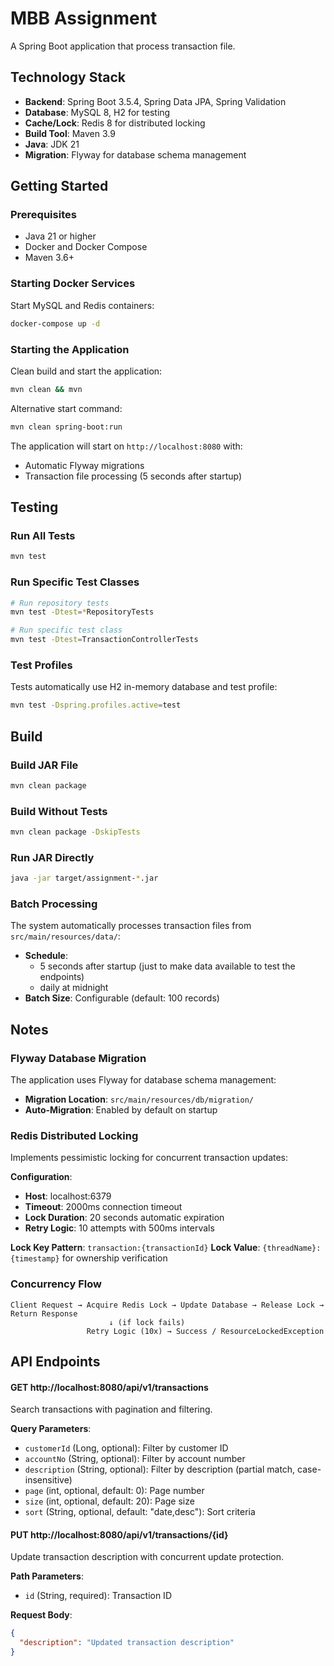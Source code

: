 # MBB Assignment

A Spring Boot application that process transaction file.

## Technology Stack

- **Backend**: Spring Boot 3.5.4, Spring Data JPA, Spring Validation
- **Database**: MySQL 8, H2 for testing
- **Cache/Lock**: Redis 8 for distributed locking
- **Build Tool**: Maven 3.9
- **Java**: JDK 21
- **Migration**: Flyway for database schema management

## Getting Started

### Prerequisites
- Java 21 or higher
- Docker and Docker Compose
- Maven 3.6+

### Starting Docker Services

Start MySQL and Redis containers:
```bash
docker-compose up -d
```

### Starting the Application

Clean build and start the application:
```bash
mvn clean && mvn
```

Alternative start command:
```bash
mvn clean spring-boot:run
```

The application will start on `http://localhost:8080` with:
- Automatic Flyway migrations
- Transaction file processing (5 seconds after startup)

## Testing

### Run All Tests
```bash
mvn test
```

### Run Specific Test Classes
```bash
# Run repository tests
mvn test -Dtest=*RepositoryTests

# Run specific test class
mvn test -Dtest=TransactionControllerTests
```

### Test Profiles
Tests automatically use H2 in-memory database and test profile:
```bash
mvn test -Dspring.profiles.active=test
```

## Build

### Build JAR File
```bash
mvn clean package
```

### Build Without Tests
```bash
mvn clean package -DskipTests
```

### Run JAR Directly
```bash
java -jar target/assignment-*.jar
```

### Batch Processing
The system automatically processes transaction files from `src/main/resources/data/`:
- **Schedule**:
    - 5 seconds after startup (just to make data available to test the endpoints)
    - daily at midnight
- **Batch Size**: Configurable (default: 100 records)

## Notes

### Flyway Database Migration

The application uses Flyway for database schema management:

- **Migration Location**: `src/main/resources/db/migration/`
- **Auto-Migration**: Enabled by default on startup

### Redis Distributed Locking

Implements pessimistic locking for concurrent transaction updates:

**Configuration**:
- **Host**: localhost:6379
- **Timeout**: 2000ms connection timeout
- **Lock Duration**: 20 seconds automatic expiration
- **Retry Logic**: 10 attempts with 500ms intervals

**Lock Key Pattern**: `transaction:{transactionId}`
**Lock Value**: `{threadName}:{timestamp}` for ownership verification

### Concurrency Flow

```
Client Request → Acquire Redis Lock → Update Database → Release Lock → Return Response
                      ↓ (if lock fails)
                 Retry Logic (10x) → Success / ResourceLockedException
```

## API Endpoints

#### GET http://localhost:8080/api/v1/transactions
Search transactions with pagination and filtering.

**Query Parameters**:
- `customerId` (Long, optional): Filter by customer ID
- `accountNo` (String, optional): Filter by account number  
- `description` (String, optional): Filter by description (partial match, case-insensitive)
- `page` (int, optional, default: 0): Page number
- `size` (int, optional, default: 20): Page size
- `sort` (String, optional, default: "date,desc"): Sort criteria

#### PUT http://localhost:8080/api/v1/transactions/{id}
Update transaction description with concurrent update protection.

**Path Parameters**:
- `id` (String, required): Transaction ID

**Request Body**:
```json
{
  "description": "Updated transaction description"
}
```